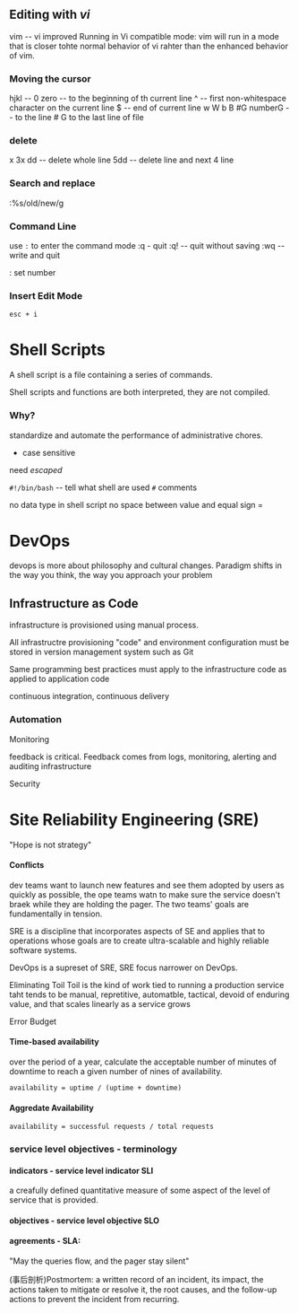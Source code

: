 ## Editing with *vi*
vim -- vi improved
Running in Vi compatible mode: vim will run in a mode that is closer tohte normal behavior of vi rahter than the enhanced behavior of vim.

### Moving the cursor
hjkl -- 
0 zero -- to the beginning of th current line
^ -- first non-whitespace character on the current line
$ -- end of current line
w
W
b
B
#G numberG -- to the line #
G to the last line of file

### delete 
x
3x
dd -- delete whole line
5dd -- delete line and next 4 line


### Search and replace
:%s/old/new/g

### Command Line
use `:` to enter the command mode
:q - quit
:q! -- quit without saving
:wq -- write and quit

: set number
### Insert Edit Mode
 `esc + i`

 # Shell Scripts
 A shell script is a file containing a series of commands.

Shell scripts and functions are both interpreted, they are not compiled.

### Why?
standardize and automate the performance of administrative chores.

* case sensitive
  
need *escaped* 

`#!/bin/bash` -- tell what shell are used
`#` comments

no data type in shell script
no space between value and equal sign =
 
 # DevOps
 devops is more about philosophy and cultural changes. Paradigm shifts in the way you think, the way you approach your problem

## Infrastructure as Code
infrastructure is provisioned using manual process.

All infrastructre provisioning "code" and environment configuration must be stored in version management system such as Git

Same programming best practices must apply to the infrastructure code as applied to application code

continuous integration, continuous delivery

### Automation
 
 Monitoring

 feedback is critical. Feedback comes from logs, monitoring, alerting and auditing infrastructure 

 Security

 # Site Reliability Engineering (SRE)


"Hope is not strategy"
#### Conflicts
dev teams want to launch new features and see them adopted by users as quickly as possible, the ope teams watn to make sure the service doesn't braek while they are holding the pager. 
The two teams' goals are fundamentally in tension.

SRE is a discipline that incorporates aspects of SE and applies that to operations whose goals are to create ultra-scalable and highly reliable software systems.

DevOps is a supreset of SRE, SRE focus narrower on DevOps.

Eliminating Toil
Toil is the kind of work tied to running a production service taht tends to be manual, repretitive, automatble, tactical, devoid of enduring value, and that scales linearly as a service grows

Error Budget

#### Time-based availability
over the period of a year, calculate the acceptable number of minutes of downtime to reach a given number of nines of availability.

`availability = uptime / (uptime + downtime)`

#### Aggredate Availability
`availability = successful requests / total requests`


### service level objectives - terminology

#### indicators - service level indicator SLI
a creafully defined quantitative measure of some aspect of the level of service that is provided.

#### objectives - service level objective SLO

#### agreements - SLA: 

"May the queries flow, and the pager stay silent"

(事后剖析)Postmortem: a written record of an incident, its impact, the actions taken to mitigate or resolve it, the root causes, and the follow-up actions to prevent the incident from recurring.